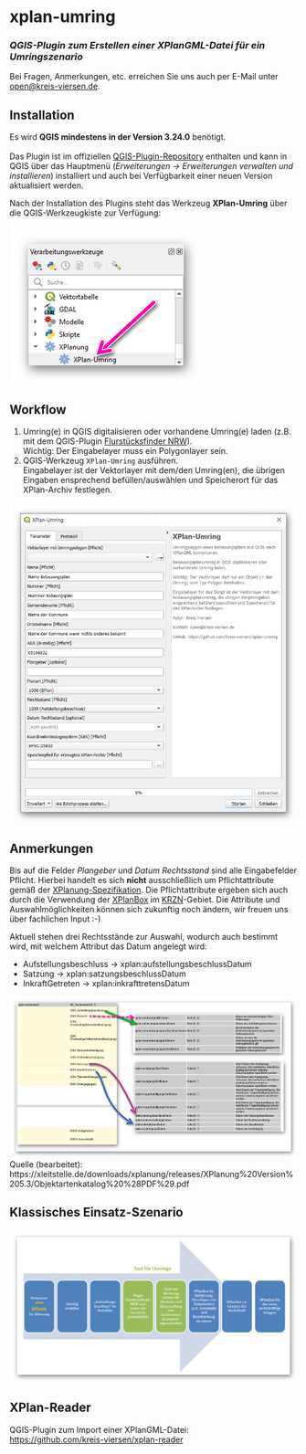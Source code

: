 # xplan-umring
### _QGIS-Plugin zum Erstellen einer XPlanGML-Datei für ein Umringszenario_

Bei Fragen, Anmerkungen, etc. erreichen Sie uns auch per E-Mail unter [open@kreis-viersen.de](mailto:open@kreis-viersen.de?subject=xplan-umring).

## Installation

Es wird **QGIS mindestens in der Version 3.24.0** benötigt.<br><br>
Das Plugin ist im offiziellen [QGIS-Plugin-Repository] enthalten und kann in QGIS über das Hauptmenü (*Erweiterungen -> Erweiterungen verwalten und installieren*) installiert und auch bei Verfügbarkeit einer neuen Version aktualisiert werden.

Nach der Installation des Plugins steht das Werkzeug **XPlan-Umring** über die QGIS-Werkzeugkiste zur Verfügung:

<img src="./screenshots/werkzeugkiste.png"/>

## Workflow

1. Umring(e) in QGIS digitalisieren oder vorhandene Umring(e) laden (z.B. mit dem QGIS-Plugin [Flurstücksfinder NRW]).<br>Wichtig: Der Eingabelayer muss ein Polygonlayer sein. 
2. QGIS-Werkzeug `XPlan-Umring` ausführen.<br>Eingabelayer ist der Vektorlayer mit dem/den Umring(en), die übrigen Eingaben ensprechend befüllen/auswählen und Speicherort für das XPlan-Archiv festlegen.

<img src="./screenshots/eingabemaske.png"/>

## Anmerkungen

Bis auf die Felder _Plangeber_ und _Datum Rechtsstand_ sind alle Eingabefelder Pflicht. Hierbei handelt es sich **nicht** ausschließlich um Pflichtattribute gemäß der [XPlanung-Spezifikation]. Die Pflichtattribute ergeben sich auch durch die Verwendung der [XPlanBox] im [KRZN]-Gebiet. Die Attribute und Auswahlmöglichkeiten können sich zukunftig noch ändern, wir freuen uns über fachlichen Input :-)

Aktuell stehen drei Rechtsstände zur Auswahl, wodurch auch bestimmt wird, mit welchem Attribut das Datum angelegt wird:
- Aufstellungsbeschluss -> xplan:aufstellungsbeschlussDatum
- Satzung -> xplan:satzungsbeschlussDatum
- InkraftGetreten -> xplan:inkrafttretensDatum

<img src="./screenshots/rechtsstand-datum.png"/>
Quelle (bearbeitet): https://xleitstelle.de/downloads/xplanung/releases/XPlanung%20Version%205.3/Objektartenkatalog%20%28PDF%29.pdf

## Klassisches Einsatz-Szenario

<img src="./screenshots/klassisches_einsatz-szenario.png"/>

## XPlan-Reader
QGIS-Plugin zum Import einer XPlanGML-Datei:<br>
https://github.com/kreis-viersen/xplan-reader

[QGIS-Plugin-Repository]: <https://plugins.qgis.org/plugins/xplan-umring/>
[Flurstücksfinder NRW]: <https://github.com/kreis-viersen/flurstuecksfinder-nrw>
[XPlanung-Spezifikation]: <https://xleitstelle.de/xplanung/releases-xplanung>
[KRZN]: <https://www.krzn.de/>
[XPlanBox]: <https://gitlab.opencode.de/diplanung/ozgxplanung>

